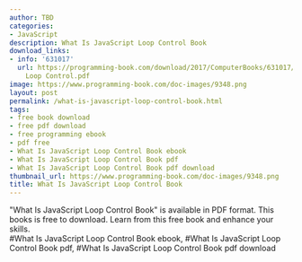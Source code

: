 ```yaml
---
author: TBD
categories:
- JavaScript
description: What Is JavaScript Loop Control Book
download_links:
- info: '631017'
  url: https://programming-book.com/download/2017/ComputerBooks/631017/What Is JavaScript
    Loop Control.pdf
image: https://www.programming-book.com/doc-images/9348.png
layout: post
permalink: /what-is-javascript-loop-control-book.html
tags:
- free book download
- free pdf download
- free programming ebook
- pdf free
- What Is JavaScript Loop Control Book ebook
- What Is JavaScript Loop Control Book pdf
- What Is JavaScript Loop Control Book pdf download
thumbnail_url: https://www.programming-book.com/doc-images/9348.png
title: What Is JavaScript Loop Control Book
---
```


 
<div class="item-desc text-justify">
  "What Is JavaScript Loop Control Book" is available in PDF format. This books is free to download. Learn from this free book and enhance your skills.
  <br>
  #What Is JavaScript Loop Control Book ebook, #What Is JavaScript Loop Control Book pdf, #What Is JavaScript Loop Control Book pdf download
</div>